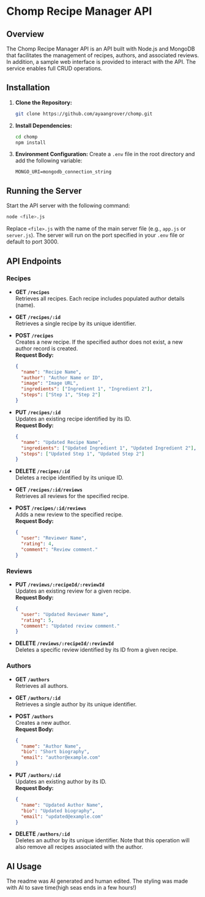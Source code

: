 # Chomp Recipe Manager API

## Overview

The Chomp Recipe Manager API is an API built with Node.js and MongoDB that facilitates the management of recipes, authors, and associated reviews. In addition, a sample web interface is provided to interact with the API. The service enables full CRUD operations.


## Installation

1. **Clone the Repository:**
   ```bash
   git clone https://github.com/ayaangrover/chomp.git
   ```
2. **Install Dependencies:**
   ```bash
   cd chomp
   npm install
   ```
3. **Environment Configuration:**
   Create a `.env` file in the root directory and add the following variable:
   ```env
   MONGO_URI=mongodb_connection_string
   ```
## Running the Server

Start the API server with the following command:
```bash
node <file>.js
```
Replace `<file>.js` with the name of the main server file (e.g., `app.js` or `server.js`). The server will run on the port specified in your `.env` file or default to port 3000.

## API Endpoints

### Recipes

- **GET `/recipes`**  
  Retrieves all recipes. Each recipe includes populated author details (name).

- **GET `/recipes/:id`**  
  Retrieves a single recipe by its unique identifier.

- **POST `/recipes`**  
  Creates a new recipe. If the specified author does not exist, a new author record is created.  
  **Request Body:**  
  ```json
  {
    "name": "Recipe Name",
    "author": "Author Name or ID",
    "image": "Image URL",
    "ingredients": ["Ingredient 1", "Ingredient 2"],
    "steps": ["Step 1", "Step 2"]
  }
  ```

- **PUT `/recipes/:id`**  
  Updates an existing recipe identified by its ID.  
  **Request Body:**  
  ```json
  {
    "name": "Updated Recipe Name",
    "ingredients": ["Updated Ingredient 1", "Updated Ingredient 2"],
    "steps": ["Updated Step 1", "Updated Step 2"]
  }
  ```

- **DELETE `/recipes/:id`**  
  Deletes a recipe identified by its unique ID.

- **GET `/recipes/:id/reviews`**  
  Retrieves all reviews for the specified recipe.

- **POST `/recipes/:id/reviews`**  
  Adds a new review to the specified recipe.  
  **Request Body:**  
  ```json
  {
    "user": "Reviewer Name",
    "rating": 4,
    "comment": "Review comment."
  }
  ```

### Reviews

- **PUT `/reviews/:recipeId/:reviewId`**  
  Updates an existing review for a given recipe.  
  **Request Body:**  
  ```json
  {
    "user": "Updated Reviewer Name",
    "rating": 5,
    "comment": "Updated review comment."
  }
  ```

- **DELETE `/reviews/:recipeId/:reviewId`**  
  Deletes a specific review identified by its ID from a given recipe.

### Authors

- **GET `/authors`**  
  Retrieves all authors.

- **GET `/authors/:id`**  
  Retrieves a single author by its unique identifier.

- **POST `/authors`**  
  Creates a new author.  
  **Request Body:**  
  ```json
  {
    "name": "Author Name",
    "bio": "Short biography",
    "email": "author@example.com"
  }
  ```

- **PUT `/authors/:id`**  
  Updates an existing author by its ID.  
  **Request Body:**  
  ```json
  {
    "name": "Updated Author Name",
    "bio": "Updated biography",
    "email": "updated@example.com"
  }
  ```

- **DELETE `/authors/:id`**  
  Deletes an author by its unique identifier. Note that this operation will also remove all recipes associated with the author.


## AI Usage

The readme was AI generated and human edited. The styling was made with AI to save time(high seas ends in a few hours!)
